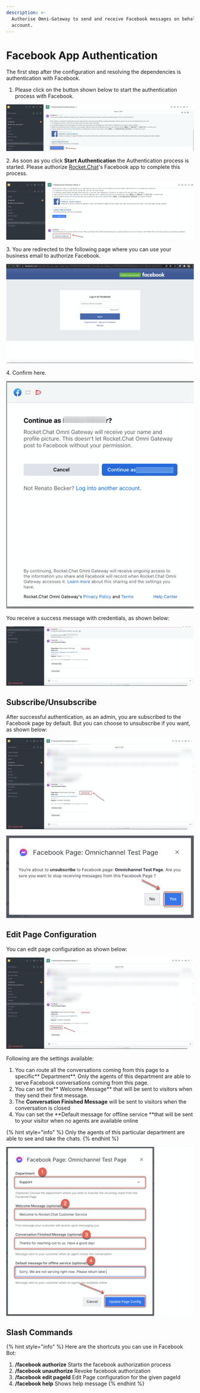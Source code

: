 ```yaml
---
description: >-
  Authorise Omni-Gateway to send and receive Facebook messages on behalf your
  account.
---
```


# Facebook App Authentication

The first step after the configuration and resolving the dependencies is authentication with Facebook.

1. Please click on the button shown below to start the authentication process with Facebook.

![](<../../../../../.gitbook/assets/image (542).png>)

2\. As soon as you click **Start Authentication** the Authentication process is started. Please authorize [Rocket.Chat](http://rocket.chat)'s Facebook app to complete this process.

![](<../../../../../.gitbook/assets/image (544).png>)

3\. You are redirected to the following page where you can use your business email to authorize Facebook.

![](<../../../../../.gitbook/assets/image (545).png>)

4\. Confirm here.

![](<../../../../../.gitbook/assets/image (547).png>)

You receive a success message with credentials, as shown below:

![](<../../../../../.gitbook/assets/image (548).png>)

## Subscribe/Unsubscribe

After successful authentication, as an admin, you are subscribed to the Facebook page by default. But you can choose to unsubscribe if you want, as shown below:

![](<../../../../../.gitbook/assets/image (559).png>)

![](<../../../../../.gitbook/assets/image (560).png>)

## Edit Page Configuration

You can edit page configuration as shown below:

![](<../../../../../.gitbook/assets/image (561).png>)

Following are the settings available:

1. You can route all the conversations coming from this page to a specific\*\* Department\*\*. Only the agents of this department are able to serve Facebook conversations coming from this page.
2. You can set the\*\* Welcome Message\*\* that will be sent to visitors when they send their first message.
3. The **Conversation Finished Message** will be sent to visitors when the conversation is closed
4. You can set the \*\*Default message for offline service \*\*that will be sent to your visitor when no agents are available online

{% hint style="info" %}
Only the agents of this particular department are able to see and take the chats.
{% endhint %}

![](<../../../../../.gitbook/assets/image (563).png>)

## Slash Commands

{% hint style="info" %}
Here are the shortcuts you can use in Facebook Bot:

1. **/facebook authorize** Starts the facebook authorization process
2. **/facebook unauthorize** Revoke facebook authorization
3. **/facebook edit pageId** Edit Page configuration for the given pageId
4. **/facebook help** Shows help message
{% endhint %}
